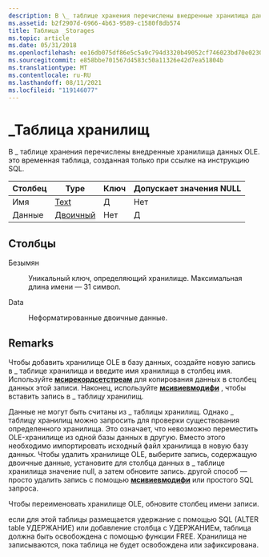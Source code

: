 ```yaml
---
description: В \_ таблице хранения перечислены внедренные хранилища данных OLE. это временная таблица, созданная только при ссылке на инструкцию SQL.
ms.assetid: b2f2907d-6966-4b63-9589-c1580f8db574
title: Таблица _Storages
ms.topic: article
ms.date: 05/31/2018
ms.openlocfilehash: ee16db075df86e5c5a9c794d3320b49052cf746023bd70e02305d6ce079dbbf9
ms.sourcegitcommit: e858bbe701567d4583c50a11326e42d7ea51804b
ms.translationtype: MT
ms.contentlocale: ru-RU
ms.lasthandoff: 08/11/2021
ms.locfileid: "119146077"
---
```

# <a name="_storages-table"></a>\_Таблица хранилищ

В \_ таблице хранения перечислены внедренные хранилища данных OLE. это временная таблица, созданная только при ссылке на инструкцию SQL.



| Столбец | Type                 | Ключ | Допускает значения NULL |
|--------|----------------------|-----|----------|
| Имя   | [Text](text.md)     | Д   | Нет        |
| Данные   | [Двоичный](binary.md) | Нет   | Д        |



 

## <a name="columns"></a>Столбцы

<dl> <dt>

<span id="Name"></span><span id="name"></span><span id="NAME"></span>Безымян
</dt> <dd>

Уникальный ключ, определяющий хранилище. Максимальная длина имени — 31 символ.

</dd> <dt>

<span id="Data"></span><span id="data"></span><span id="DATA"></span>Data
</dt> <dd>

Неформатированные двоичные данные.

</dd> </dl>

## <a name="remarks"></a>Remarks

Чтобы добавить хранилище OLE в базу данных, создайте новую запись в \_ таблице хранилища и введите имя хранилища в столбец имя. Используйте [**мсирекордсетстреам**](/windows/desktop/api/Msiquery/nf-msiquery-msirecordsetstreama) для копирования данных в столбец данных этой записи. Наконец, используйте [**мсивиевмодифи**](/windows/desktop/api/Msiquery/nf-msiquery-msiviewmodify) , чтобы вставить запись в \_ таблицу хранилищ.

Данные не могут быть считаны из \_ таблицы хранилищ. Однако \_ таблицу хранилищ можно запросить для проверки существования определенного хранилища. Это означает, что невозможно переместить OLE-хранилище из одной базы данных в другую. Вместо этого необходимо импортировать исходный файл хранилища в новую базу данных. Чтобы удалить хранилище OLE, выберите запись, содержащую двоичные данные, установите для столбца данных в \_ таблице хранилища значение null, а затем обновите запись. другой способ — просто удалить запись с помощью [**мсивиевмодифи**](/windows/desktop/api/Msiquery/nf-msiquery-msiviewmodify) или простого SQL запроса.

Чтобы переименовать хранилище OLE, обновите столбец имени записи.

если для этой таблицы размещается удержание с помощью SQL (ALTER table <table> УДЕРЖАНИЕ) или добавление столбца с УДЕРЖАНИЕм, таблица должна быть освобождена с помощью функции FREE. Хранилища не записываются, пока таблица не будет освобождена или зафиксирована.

 

 




